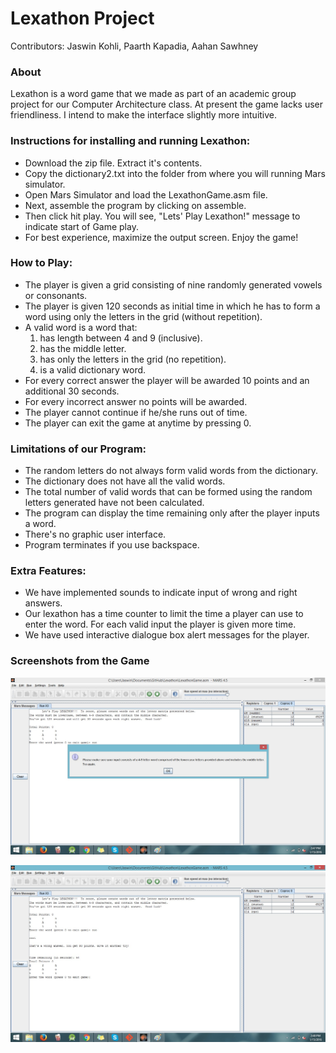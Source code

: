 # Lexathon Project
Contributors: Jaswin Kohli, Paarth Kapadia, Aahan Sawhney

### About
Lexathon is a word game that we made as part of an academic group project for our Computer Architecture class. At present the game lacks user friendliness. I intend to make the interface slightly more intuitive. 

### Instructions for installing and running Lexathon:
* Download the zip file. Extract it's contents.
* Copy the dictionary2.txt into the folder from where you will running Mars simulator.
* Open Mars Simulator and load the LexathonGame.asm file.
* Next, assemble the program by clicking on assemble. 
* Then click hit play. You will see, "Lets' Play Lexathon!" message to indicate start of Game play.
* For best experience, maximize the output screen. Enjoy the game!

### How to Play:
* The player is given a grid consisting of nine randomly generated vowels or consonants.
* The player is given 120 seconds as initial time in which he has to form a word using only the letters in the grid (without repetition).
* A valid word is a word that:
  1. has length between 4 and 9 (inclusive).
  2. has the middle letter.
  3. has only the letters in the grid (no repetition).
  4. is a valid dictionary word.
* For every correct answer the player will be awarded 10 points and an additional 30 seconds.
* For every incorrect answer no points will be awarded.
* The player cannot continue if he/she runs out of time. 
* The player can exit the game at anytime by pressing 0.

### Limitations of our Program:
* The random letters do not always form valid words from the dictionary.
* The dictionary does not have all the valid words.
* The total number of valid words that can be formed using the random letters generated have not been calculated.
* The program can display the time remaining only after the player inputs a word.
* There's no graphic user interface.
* Program terminates if you use backspace.

### Extra Features:
* We have implemented sounds to indicate input of wrong and right answers.
* Our lexathon has a time counter to limit the time a player can use to enter the word. For each valid input the player is given more time.
* We have used interactive dialogue box alert messages for the player.

### Screenshots from the Game

![Game start](https://raw.githubusercontent.com/JSKohli/Lexathon/master/Screenshots/Screenshot1.jpg)

![Screenshot2](https://raw.githubusercontent.com/JSKohli/Lexathon/master/Screenshots/Screenshot2.jpg)
